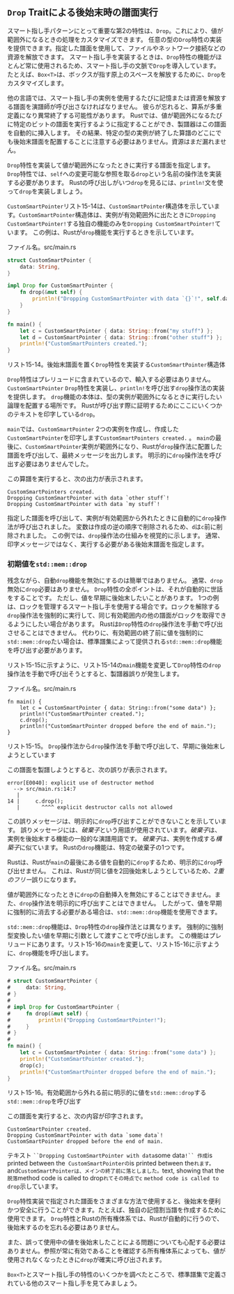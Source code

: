 ## `Drop` Traitによる後始末時の譜面実行

スマート指し手パターンにとって重要な第2の特性は、`Drop`。これにより、値が範囲外になるときの処理をカスタマイズできます。
任意の型の`Drop`特性の実装を提供できます。指定した譜面を使用して、ファイルやネットワーク接続などの資源を解放できます。
スマート指し手を実装するときは、`Drop`特性の機能がほとんど常に使用されるため、スマート指し手の文脈で`Drop`を導入しています。
たとえば、`Box<T>`は、ボックスが指す原上のスペースを解放するために、`Drop`をカスタマイズします。

他の言語では、スマート指し手の実例を使用するたびに記憶または資源を解放する譜面を演譜師が呼び出さなければなりません。
彼らが忘れると、算系が多重定義になり異常終了する可能性があります。
Rustでは、値が範囲外になるたびに特定のビットの譜面を実行するように指定することができ、製譜器はこの譜面を自動的に挿入します。
その結果、特定の型の実例が終了した算譜のどこにでも後始末譜面を配置することに注意する必要はありません。資源はまだ漏れません。

`Drop`特性を実装して値が範囲外になったときに実行する譜面を指定します。
`Drop`特性では、`self`への変更可能な参照を取る`drop`という名前の操作法を実装する必要があります。
Rustの呼び出しがいつ`drop`を見るには、`println!`文を使って`drop`を実装しましょう。

`CustomSmartPointer`リスト15-14は、`CustomSmartPointer`構造体を示しています。`CustomSmartPointer`構造体は、実例が有効範囲外に出たときに`Dropping CustomSmartPointer!`する独自の機能のみを`Dropping CustomSmartPointer!`ています。
この例は、Rustが`drop`機能を実行するときを示しています。

<span class="filename">ファイル名。src/main.rs</span>

```rust
struct CustomSmartPointer {
    data: String,
}

impl Drop for CustomSmartPointer {
    fn drop(&mut self) {
        println!("Dropping CustomSmartPointer with data `{}`!", self.data);
    }
}

fn main() {
    let c = CustomSmartPointer { data: String::from("my stuff") };
    let d = CustomSmartPointer { data: String::from("other stuff") };
    println!("CustomSmartPointers created.");
}
```

<span class="caption">リスト15-14。後始末譜面を置く<code>Drop</code>特性を実装する<code>CustomSmartPointer</code>構造体</span>

`Drop`特性はプレリュードに含まれているので、輸入する必要はありません。
`CustomSmartPointer` `Drop`特性を実装し、`println!`を呼び出す`drop`操作法の実装を提供します。
`drop`機能の本体は、型の実例が範囲外になるときに実行したい論理を配置する場所です。
Rustが呼び出す際に証明するためにここにいくつかのテキストを印字している`drop`。

`main`では、`CustomSmartPointer` 2つの実例を作成し、作成した`CustomSmartPointer`を印字します`CustomSmartPointers created.`
。
`main`の最後に、`CustomSmartPointer`実例が範囲外になり、Rustが`drop`操作法に配置した譜面を呼び出して、最終メッセージを出力します。
明示的に`drop`操作法を呼び出す必要はありませんでした。

この算譜を実行すると、次の出力が表示されます。

```text
CustomSmartPointers created.
Dropping CustomSmartPointer with data `other stuff`!
Dropping CustomSmartPointer with data `my stuff`!
```

指定した譜面を呼び出して、実例が有効範囲から外れたときに自動的に`drop`操作法が呼び出されました。
変数は作成の逆の順序で削除されるため、`d`は`c`前に削除されました。
この例では、`drop`操作法の仕組みを視覚的に示します。
通常、印字メッセージではなく、実行する必要がある後始末譜面を指定します。

### 初期値を`std::mem::drop`

残念ながら、自動`drop`機能を無効にするのは簡単ではありません。
通常、`drop`無効に`drop`必要はありません。
`Drop`特性の全ポイントは、それが自動的に世話をすることです。
ただし、値を早期に後始末したいことがあります。
1つの例は、ロックを管理するスマート指し手を使用する場合です。ロックを解除する`drop`操作法を強制的に実行して、同じ有効範囲内の他の譜面がロックを取得できるようにしたい場合があります。
Rustは`Drop`特性の`drop`操作法を手動で呼び出させることはできません。
代わりに、有効範囲の終了前に値を強制的に`std::mem::drop`たい場合は、標準譜集によって提供される`std::mem::drop`機能を呼び出す必要があります。

リスト15-15に示すように、リスト15-14の`main`機能を変更して`Drop`特性の`drop`操作法を手動で呼び出そうとすると、製譜器誤りが発生します。

<span class="filename">ファイル名。src/main.rs</span>

```rust,ignore
fn main() {
    let c = CustomSmartPointer { data: String::from("some data") };
    println!("CustomSmartPointer created.");
    c.drop();
    println!("CustomSmartPointer dropped before the end of main.");
}
```

<span class="caption">リスト15-15。 <code>Drop</code>操作法から<code>drop</code>操作法を手動で呼び出して、早期に後始末しようとしています</span>

この譜面を製譜しようとすると、次の誤りが表示されます。

```text
error[E0040]: explicit use of destructor method
  --> src/main.rs:14:7
   |
14 |     c.drop();
   |       ^^^^ explicit destructor calls not allowed
```

この誤りメッセージは、明示的に`drop`呼び出すことができないことを示しています。
誤りメッセージには、*破棄子*という用語が使用されています。*破棄子*は、実例を後始末する機能の一般的な演譜用語です。
*破棄子*は、実例を作成する*構築子*に似ています。
Rustの`drop`機能は、特定の破棄子の1つです。

Rustは、Rustが`main`の最後にある値を自動的に`drop`するため、明示的に`drop`呼び出せません。
これは、Rustが同じ値を2回後始末しようとしているため、*2重のフリー*誤りになります。

値が範囲外になったときに`drop`の自動挿入を無効にすることはできません。また、`drop`操作法を明示的に呼び出すことはできません。
したがって、値を早期に強制的に消去する必要がある場合は、`std::mem::drop`機能を使用できます。

`std::mem::drop`機能は、`Drop`特性の`drop`操作法とは異なります。
強制的に強制型変換したい値を早期に引数として渡すことで呼び出します。
この機能はプレリュードにあります。リスト15-16の`main`を変更して、リスト15-16に示すように、`drop`機能を呼び出します。

<span class="filename">ファイル名。src/main.rs</span>

```rust
# struct CustomSmartPointer {
#     data: String,
# }
#
# impl Drop for CustomSmartPointer {
#     fn drop(&mut self) {
#         println!("Dropping CustomSmartPointer!");
#     }
# }
#
fn main() {
    let c = CustomSmartPointer { data: String::from("some data") };
    println!("CustomSmartPointer created.");
    drop(c);
    println!("CustomSmartPointer dropped before the end of main.");
}
```

<span class="caption">リスト15-16。有効範囲から外れる前に明示的に値を<code>std::mem::drop</code>する<code>std::mem::drop</code>を呼び出す</span>

この譜面を実行すると、次の内容が印字されます。

```text
CustomSmartPointer created.
Dropping CustomSmartPointer with data `some data`!
CustomSmartPointer dropped before the end of main.
```

テキスト ` ``Dropping CustomSmartPointer with data `some data`!``
作成`is printed between the` CustomSmartPointerの`is printed between the`れます。
`and` CustomSmartPointerは、メインの終了前に落としました。
`text, showing that the`脱落`method code is called to drop`れてその時点でc` `method code is called to drop`示しています。

`Drop`特性実装で指定された譜面をさまざまな方法で使用すると、後始末を便利かつ安全に行うことができます。たとえば、独自の記憶割当譜を作成するために使用できます。
`Drop`特性とRustの所有権体系では、Rustが自動的に行うので、後始末するのを忘れる必要はありません。

また、誤って使用中の値を後始末したことによる問題についても心配する必要はありません。参照が常に有効であることを確認する所有権体系によっても、値が使用されなくなったときに`drop`が確実に呼び出されます。

`Box<T>`とスマート指し手の特性のいくつかを調べたところで、標準譜集で定義されている他のスマート指し手を見てみましょう。
